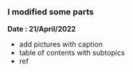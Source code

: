 ### I modified some parts
**Date : 21/April/2022**
- add pictures with caption
- table of contents with subtopics
- ref

